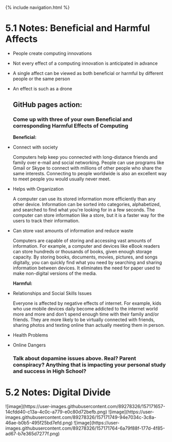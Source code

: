 {% include navigation.html %}

<h1> 5.1 Notes: Beneficial and Harmful Affects </h1>

<a>
  
* People create computing innovations
  
* Not every effect of a computing innovation is anticipated in advance
  
* A single affect can be viewed as both beneficial or harmful by different people or the same person

* An effect is such as a drone
  
  <h2> GitHub pages action: </h2>
  
  <h3> Come up with three of your own Beneficial and corresponding Harmful Effects of Computing </h3>

  **Beneficial:**

* Connect with society

   Computers help keep you connected with long-distance friends and family over e-mail and social networking. People can use programs like Gmail or Skype to connect with millions of other people who share the same interests. Connecting to people worldwide is also an excellent way to meet people you would usually never meet. 

* Helps with Organization

   A computer can use its stored information more efficiently than any other device. Information can be sorted into categories, alphabetized, and searched to find what you're looking for in a few seconds. The computer can store information like a store, but it is a faster way for the users to track their information. 

* Can store vast amounts of information and reduce waste

   Computers are capable of storing and accessing vast amounts of information. For example, a computer and devices like eBook readers can store hundreds or thousands of books, given enough storage capacity. By storing books, documents, movies, pictures, and songs digitally, you can quickly find what you need by searching and sharing information between devices. It eliminates the need for paper used to make non-digital versions of the media.

  **Harmful:**
  
* Relationships and Social Skills Issues
  
  Everyone is affected by negative effects of internet. For example, kids who use mobile devices daily become addicted to the internet world more and more and don't spend enough time with their family and/or friends. They are more likely to be virtually connected with friends, sharing photos and texting online than actually meeting them in person.
  
* Health Problems
  
  
  
* Online Dangers
  
  <h3> Talk about dopamine issues above. Real? Parent conspiracy? Anything that is impacting your personal study and success in High School? </h3>
  
</a>

<h1> 5.2 Notes: Digital Divide </h1>
![image](https://user-images.githubusercontent.com/89278326/157171657-14cfdd40-c13a-4c0c-a779-e0c80d72befb.png)
![image](https://user-images.githubusercontent.com/89278326/157171749-94e7034c-3c8a-46ae-b0b5-495f25bd7efd.png)
![image](https://user-images.githubusercontent.com/89278326/157171764-6a79f88f-177d-4f85-ad67-b7e365d7277f.png)


